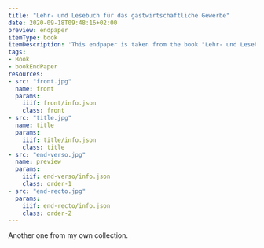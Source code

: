 ```yaml
---
title: "Lehr- und Lesebuch für das gastwirtschaftliche Gewerbe"
date: 2020-09-18T09:48:16+02:00
preview: endpaper
itemType: book
itemDescription: 'This endpaper is taken from the book "Lehr- und Lesebuch für das gastwirtschaftliche Gewerbe" by Otto Hartmann, self published 1895 in Berlin. <a class="worldcat" href="http://www.worldcat.org/oclc/250697635">&nbsp;</a>'
tags:
- Book
- bookEndPaper
resources:
- src: "front.jpg"
  name: front
  params:
    iiif: front/info.json
    class: front
- src: "title.jpg"
  name: title
  params:
    iiif: title/info.json
    class: title
- src: "end-verso.jpg"
  name: preview
  params:
    iiif: end-verso/info.json
    class: order-1
- src: "end-recto.jpg"
  params:
    iiif: end-recto/info.json
    class: order-2
---
```


Another one from my own collection.

<!--more-->
